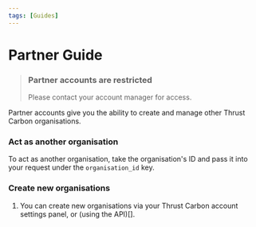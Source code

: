 ```yaml
---
tags: [Guides]
---
```


# Partner Guide


<!-- theme: warning -->

> ### Partner accounts are restricted
> Please contact your account manager for access.

Partner accounts give you the ability to create and manage other Thrust Carbon organisations.

### Act as another organisation

To act as another organisation, take the organisation's ID and pass it into your request under the `organisation_id` key. 

### Create new organisations

1. You can create new organisations via your Thrust Carbon account settings panel, or (using the API)[].